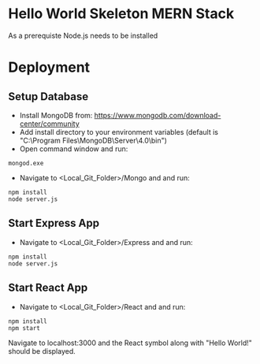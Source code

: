 # Hello World Skeleton MERN Stack

As a prerequiste Node.js needs to be installed

# Deployment
## Setup Database

- Install MongoDB from: https://www.mongodb.com/download-center/community
- Add install directory to your environment variables (default is "C:\Program Files\MongoDB\Server\4.0\bin")
- Open command window and run:
```
mongod.exe
```
- Navigate to <Local_Git_Folder>/Mongo and and run:
```
npm install
node server.js
```

## Start Express App

- Navigate to <Local_Git_Folder>/Express and and run:
```
npm install
node server.js
```

## Start React App

- Navigate to <Local_Git_Folder>/React and and run:
```
npm install
npm start
```

Navigate to localhost:3000 and the React symbol along with "Hello World!" should be displayed.
